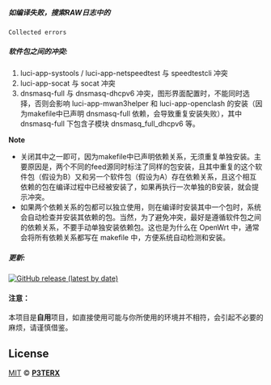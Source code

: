 ##### 如编译失败，搜索RAW日志中的
```
Collected errors
```
##### 软件包之间的冲突:
1. luci-app-systools / luci-app-netspeedtest 与 speedtestcli 冲突
2. luci-app-socat 与 socat 冲突
3. dnsmasq-full 与 dnsmasq-dhcpv6 冲突，图形界面配置时，不能同时选择，否则会影响 luci-app-mwan3helper 和 luci-app-openclash 的安装（因为makefile中已声明 dnsmasq-full 依赖，会导致重复安装失败），其中 dnsmasq-full 下包含子模块 dnsmasq_full_dhcpv6 等。

**Note**
- 关闭其中之一即可，因为makefile中已声明依赖关系，无须重复单独安装。主要原因是，两个不同的feed源同时标注了同样的包安装，且其中重复的这个软件包（假设为B）又和另一个软件包（假设为A）存在依赖关系，且这个相互依赖的包在编译过程中已经被安装了，如果再执行一次单独的B安装，就会提示冲突。
- 如果两个依赖关系的包都可以独立使用，则在编译时安装其中一个包时，系统会自动检查并安装其依赖的包。当然，为了避免冲突，最好是遵循软件包之间的依赖关系，不要手动单独安装依赖包。这也是为什么在 OpenWrt 中，通常会将所有依赖关系都写在 makefile 中，方便系统自动检测和安装。

##### 更新:
[![GitHub release (latest by date)](https://img.shields.io/github/v/release/cachenow/BuildAuto?style=for-the-badge&logo=appveyor&label=最新固件)](https://github.com/cachenow/BuildAuto/releases/latest)


#### 注意：
本项目是**自用**项目，如直接使用可能与你所使用的环境并不相符，会引起不必要的麻烦，请谨慎借鉴。


## License

[MIT](https://github.com/P3TERX/Actions-OpenWrt/blob/main/LICENSE) © [**P3TERX**](https://p3terx.com)
